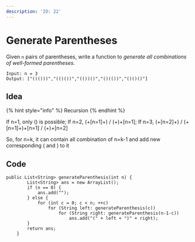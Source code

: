 ```yaml
---
description: 'ID: 22'
---
```


# Generate Parentheses

Given `n` pairs of parentheses, write a function to _generate all combinations of well-formed parentheses_.

```
Input: n = 3
Output: ["((()))","(()())","(())()","()(())","()()()"]
```

## Idea

{% hint style="info" %}
Recursion
{% endhint %}

If n=1, only () is possible; If n=2, (+\[n=1]+) / (+)+\[n=1]; If n=3, (+\[n=2]+) / (+\[n=1]+)+\[n=1] / (+)+\[n=2]

So, for n=k, it can contain all combination of n=k-1 and add new corresponding ( and ) to it

## Code

```vala
public List<String> generateParenthesis(int n) {
        List<String> ans = new ArrayList();
        if (n == 0) {
            ans.add("");
        } else {
            for (int c = 0; c < n; ++c)
                for (String left: generateParenthesis(c))
                    for (String right: generateParenthesis(n-1-c))
                        ans.add("(" + left + ")" + right);
        }
        return ans;
    }
```
